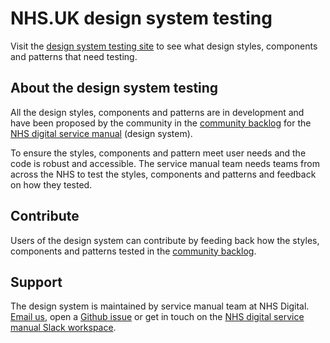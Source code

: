 # NHS.UK design system testing

Visit the <a href="https://nhsuk-design-system-testing.herokuapp.com/">design system testing site</a> to see what design styles, components and patterns that need testing.

## About the design system testing

All the design styles, components and patterns are in development and have been proposed by the community in the <a href="https://github.com/nhsuk/nhsuk-service-manual-backlog/projects/1">community backlog</a> for the <a href="https://service-manual.nhs.uk/">NHS digital service manual</a> (design system).

To ensure the styles, components and pattern meet user needs and the code is robust and accessible. The service manual team needs teams from across the NHS to test the styles, components and patterns and feedback on how they tested.

## Contribute

Users of the design system can contribute by feeding back how the styles, components and patterns tested in the <a href="https://github.com/nhsuk/nhsuk-service-manual-backlog/projects/1">community backlog</a>.

## Support

The design system is maintained by service manual team at NHS Digital. [Email us](mailto:service-manual@nhs.net), open a [Github issue](https://github.com/nhsuk/design-system-testing/issues/new) or get in touch on the [NHS digital service manual Slack workspace](https://join.slack.com/t/nhs-service-manual/shared_invite/enQtNTIyOTEyNjU3NDkyLTk4NDQ3YzkwYzk1Njk5YjAxYTI5YTVkZmUxMGQ0ZjA3NjMyM2ZkNjBlMWMxODVjZjYzNzg1ZmU4MWY1NmE2YzE).
